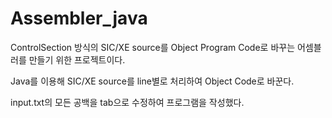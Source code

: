 # Assembler_java

ControlSection 방식의 SIC/XE source를 Object Program Code로 바꾸는 어셈블러를 만들기 위한 프로젝트이다.

Java를 이용해 SIC/XE source를 line별로 처리하여 Object Code로 바꾼다.

input.txt의 모든 공백을 tab으로 수정하여 프로그램을 작성했다.
